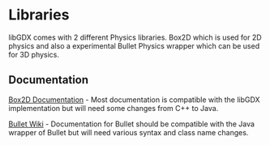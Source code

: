 # Libraries #

libGDX comes with 2 different Physics libraries. Box2D which is used for 2D physics and also a experimental Bullet Physics wrapper which can be used for 3D physics.

## Documentation ##

[Box2D Documentation](http://box2d.org/documentation/) - Most documentation is compatible with the libGDX implementation but will need some changes from C++ to Java.

[Bullet Wiki](http://bulletphysics.org/mediawiki-1.5.8/index.php/Main_Page) - Documentation for Bullet should be compatible with the Java wrapper of Bullet but will need various syntax and class name changes.